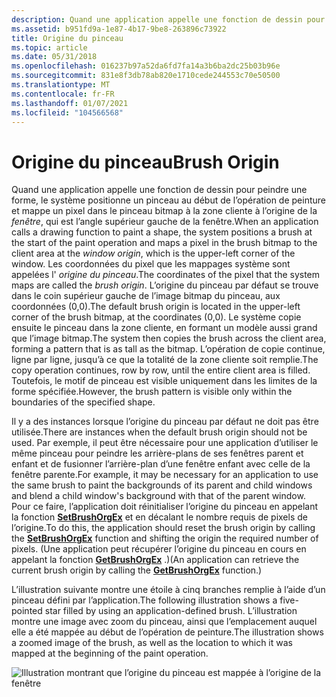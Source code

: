 ```yaml
---
description: Quand une application appelle une fonction de dessin pour peindre une forme, le système positionne un pinceau au début de l’opération de peinture et mappe un pixel dans le pinceau bitmap à la zone cliente à l’origine de la fenêtre, qui est l’angle supérieur gauche de la fenêtre.
ms.assetid: b951fd9a-1e87-4b17-9be8-263896c73922
title: Origine du pinceau
ms.topic: article
ms.date: 05/31/2018
ms.openlocfilehash: 016237b97a52da6fd7fa14a3b6ba2dc25b03b96e
ms.sourcegitcommit: 831e8f3db78ab820e1710cede244553c70e50500
ms.translationtype: MT
ms.contentlocale: fr-FR
ms.lasthandoff: 01/07/2021
ms.locfileid: "104566568"
---
```

# <a name="brush-origin"></a><span data-ttu-id="30b1c-103">Origine du pinceau</span><span class="sxs-lookup"><span data-stu-id="30b1c-103">Brush Origin</span></span>

<span data-ttu-id="30b1c-104">Quand une application appelle une fonction de dessin pour peindre une forme, le système positionne un pinceau au début de l’opération de peinture et mappe un pixel dans le pinceau bitmap à la zone cliente à l’origine de la *fenêtre*, qui est l’angle supérieur gauche de la fenêtre.</span><span class="sxs-lookup"><span data-stu-id="30b1c-104">When an application calls a drawing function to paint a shape, the system positions a brush at the start of the paint operation and maps a pixel in the brush bitmap to the client area at the *window origin*, which is the upper-left corner of the window.</span></span> <span data-ttu-id="30b1c-105">Les coordonnées du pixel que les mappages système sont appelées l' *origine du pinceau*.</span><span class="sxs-lookup"><span data-stu-id="30b1c-105">The coordinates of the pixel that the system maps are called the *brush origin*.</span></span> <span data-ttu-id="30b1c-106">L’origine du pinceau par défaut se trouve dans le coin supérieur gauche de l’image bitmap du pinceau, aux coordonnées (0,0).</span><span class="sxs-lookup"><span data-stu-id="30b1c-106">The default brush origin is located in the upper-left corner of the brush bitmap, at the coordinates (0,0).</span></span> <span data-ttu-id="30b1c-107">Le système copie ensuite le pinceau dans la zone cliente, en formant un modèle aussi grand que l’image bitmap.</span><span class="sxs-lookup"><span data-stu-id="30b1c-107">The system then copies the brush across the client area, forming a pattern that is as tall as the bitmap.</span></span> <span data-ttu-id="30b1c-108">L’opération de copie continue, ligne par ligne, jusqu’à ce que la totalité de la zone cliente soit remplie.</span><span class="sxs-lookup"><span data-stu-id="30b1c-108">The copy operation continues, row by row, until the entire client area is filled.</span></span> <span data-ttu-id="30b1c-109">Toutefois, le motif de pinceau est visible uniquement dans les limites de la forme spécifiée.</span><span class="sxs-lookup"><span data-stu-id="30b1c-109">However, the brush pattern is visible only within the boundaries of the specified shape.</span></span>

<span data-ttu-id="30b1c-110">Il y a des instances lorsque l’origine du pinceau par défaut ne doit pas être utilisée.</span><span class="sxs-lookup"><span data-stu-id="30b1c-110">There are instances when the default brush origin should not be used.</span></span> <span data-ttu-id="30b1c-111">Par exemple, il peut être nécessaire pour une application d’utiliser le même pinceau pour peindre les arrière-plans de ses fenêtres parent et enfant et de fusionner l’arrière-plan d’une fenêtre enfant avec celle de la fenêtre parente.</span><span class="sxs-lookup"><span data-stu-id="30b1c-111">For example, it may be necessary for an application to use the same brush to paint the backgrounds of its parent and child windows and blend a child window's background with that of the parent window.</span></span> <span data-ttu-id="30b1c-112">Pour ce faire, l’application doit réinitialiser l’origine du pinceau en appelant la fonction [**SetBrushOrgEx**](/windows/desktop/api/Wingdi/nf-wingdi-setbrushorgex) et en décalant le nombre requis de pixels de l’origine.</span><span class="sxs-lookup"><span data-stu-id="30b1c-112">To do this, the application should reset the brush origin by calling the [**SetBrushOrgEx**](/windows/desktop/api/Wingdi/nf-wingdi-setbrushorgex) function and shifting the origin the required number of pixels.</span></span> <span data-ttu-id="30b1c-113">(Une application peut récupérer l’origine du pinceau en cours en appelant la fonction [**GetBrushOrgEx**](/windows/desktop/api/Wingdi/nf-wingdi-getbrushorgex) .)</span><span class="sxs-lookup"><span data-stu-id="30b1c-113">(An application can retrieve the current brush origin by calling the [**GetBrushOrgEx**](/windows/desktop/api/Wingdi/nf-wingdi-getbrushorgex) function.)</span></span>

<span data-ttu-id="30b1c-114">L’illustration suivante montre une étoile à cinq branches remplie à l’aide d’un pinceau défini par l’application.</span><span class="sxs-lookup"><span data-stu-id="30b1c-114">The following illustration shows a five-pointed star filled by using an application-defined brush.</span></span> <span data-ttu-id="30b1c-115">L’illustration montre une image avec zoom du pinceau, ainsi que l’emplacement auquel elle a été mappée au début de l’opération de peinture.</span><span class="sxs-lookup"><span data-stu-id="30b1c-115">The illustration shows a zoomed image of the brush, as well as the location to which it was mapped at the beginning of the paint operation.</span></span>

![Illustration montrant que l’origine du pinceau est mappée à l’origine de la fenêtre](images/csbru-01.png)

 

 



